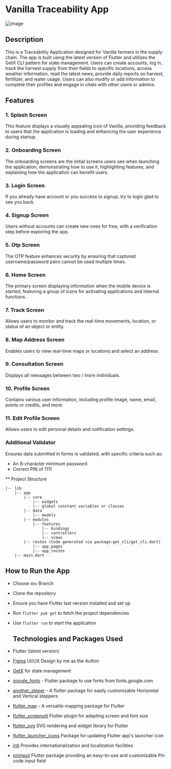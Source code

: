 # Vanilla Traceability App

![image](https://github.com/alghanykennedy/Vanilla-Traceability-App-Development/assets/82708330/1ea7b79d-ff87-4dd8-81fe-165461f206a0)

## Description
This is a Traceability Application designed for Vanilla farmers in the supply chain. The app is built using the latest version of Flutter and utilizes the GetX CLI pattern for state management. Users can create accounts, log in, track the harvest supply from their fields to specific locations, access weather information, read the latest news, provide daily reports on harvest, fertilizer, and water usage. Users can also modify or add information to complete their profiles and engage in chats with other users or admins.

## Features

### 1. Splash Screen
This feature displays a visually appealing icon of Vanilla, providing feedback to users that the application is loading and enhancing the user experience during startup.

### 2. Onboarding Screen
The onboarding screens are the initial screens users see when launching the application, demonstrating how to use it, highlighting features, and explaining how the application can benefit users.

### 3. Login Screen
If you already have account or you success to signup, try to login glad to see you back.

### 4. Signup Screen
Users without accounts can create new ones for free, with a verification step before exploring the app.

### 5. Otp Screen
The OTP feature enhances security by ensuring that captured username/password pairs cannot be used multiple times.

### 6. Home Screen
The primary screen displaying information when the mobile device is started, featuring a group of icons for activating applications and internal functions.

### 7. Track Screen
Allows users to monitor and track the real-time movements, location, or status of an object or entity.

### 8. Map Address Screen
Enables users to view real-time maps or locations and select an address.

### 9. Consultation Screen
Displays all messages between two / more individuals.

### 10. Profile Screen
Contains various user information, including profile image, name, email, points or credits, and more.

### 11. Edit Profile Screen
Allows users to edit personal details and notification settings.

### Additional Validator
Ensures data submitted in forms is validated, with specific criteria such as:
 - An 8-character minimum password
 - Correct PIN of 1111

** Project Structure
```
|-- lib
    |-- app
        |-- core
            |-- widgets
            |-- global constant variables or classes
        |-- data
            |-- models
        |-- modules
            |-- features
                |-- bindings
                |-- controllers
                |-- views
        |-- routes (Code generated via package:get_cli/get_cli.dart)
            |-- app_pages
            |-- app_routes
    |-- main.dart
```

## How to Run the App

- Choose `dev` Branch
- Clone the repository
- Ensure you have Flutter last version installed and set up
- Run `flutter pub get` to fetch the project dependencies
- Use `flutter run` to start the application

  ## Technologies and Packages Used

- Flutter (latest version)
- [Figma](https://www.figma.com/file/7Kiy7knjFGe6UsPnbcTqLz/Vanilla-Traceability?type=design&t=y3JKKbXBht9VMnhR-6) UI/UX Design by me as the Author
- [GetX](https://github.com/jonataslaw/getx) for state management 
- [google_fonts](https://pub.dev/packages/google_fonts) - Flutter package to use fonts from fonts.google.com
- [another_stpper](https://pub.dev/packages/another_stepper) - A flutter package for easily customizable Horizontal and Vertical steppers
- [flutter_map](https://pub.dev/packages/flutter_map) - A versatile mapping package for Flutter
- [flutter_screenutil](https://pub.dev/packages/flutter_screenutil) Flutter plugin for adapting screen and font size
- [flutter_svg](https://pub.dev/packages/flutter_svg) SVG rendering and widget library for Flutter
- [flutter_launcher_icons](https://pub.dev/packages/flutter_launcher_icons) Package for updating Flutter app's launcher icon
- [intl](https://pub.dev/packages/intl) Provides internationalization and localization facilities
- [pininput](https://pub.dev/packages/pinput) Flutter package providing an easy-to-use and customizable Pin code input field
